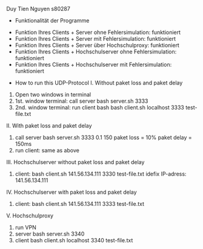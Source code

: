 Duy Tien Nguyen s80287

* Funktionalität der Programme
- Funktion Ihres Clients + Server ohne Fehlersimulation: funktioniert
- Funktion Ihres Clients + Server mit Fehlersimulation: funktioniert
- Funktion Ihres Clients + Server über Hochschulproxy: funktioniert
- Funktion Ihres Clients + Hochschulserver ohne Fehlersimulation: funktioniert
- Funktion Ihres Clients + Hochschulserver mit Fehlersimulation: funktioniert


* How to run this UDP-Protocol
I. Without paket loss and paket delay
1. Open two windows in terminal
2. 1st. window terminal: call server
bash server.sh 3333
3. 2nd. window terminal: run client
bash bash client.sh localhost 3333 test-file.txt

II. With paket loss and paket delay
1. call server
bash server.sh 3333 0.1 150
paket loss = 10%
paket delay = 150ms
2. run client: same as above

III. Hochschulserver without paket loss and paket delay
1. client:
bash client.sh 141.56.134.111 3330 test-file.txt
idefix IP-adress: 141.56.134.111

IV. Hochschulserver with paket loss and paket delay
1. client:
bash client.sh 141.56.134.111 3333 test-file.txt

V. Hochschulproxy
1. run VPN
2. server
bash server.sh 3340
3. client
bash client.sh localhost 3340 test-file.txt